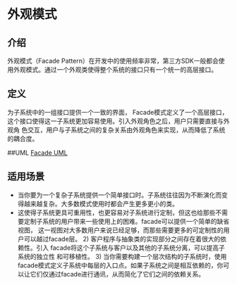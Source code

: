 # 外观模式

## 介绍
外观模式（Facade Pattern）在开发中的使用频率非常，第三方SDK一般都会使用外观模式。通过一个外观类使得整个系统的接口只有一个统一的高层接口。

## 定义
为子系统中的一组接口提供一个一致的界面， Facade模式定义了一个高层接口，这个接口使得这一子系统更加容易使用。引入外观角色之后，用户只需要直接与外观角
色交互，用户与子系统之间的复杂关系由外观角色来实现，从而降低了系统的耦合度。


##UML
[Facade UML]()

## 适用场景
* 当你要为一个复杂子系统提供一个简单接口时。子系统往往因为不断演化而变得越来越复杂。大多数模式使用时都会产生更多更小的类。
* 这使得子系统更具可重用性，也更容易对子系统进行定制，但这也给那些不需要定制子系统的用户带来一些使用上的困难。facade可以提供一个简单的缺省视图，
    这一视图对大多数用户来说已经足够，而那些需要更多的可定制性的用户可以越过facade层。
    2) 客户程序与抽象类的实现部分之间存在着很大的依赖性。引入 facade将这个子系统与客户以及其他的子系统分离，可以提高子系统的独立性 和可移植性。
    3) 当你需要构建一个层次结构的子系统时，使用 facade模式定义子系统中每层的入口点。如果子系统之间是相互依赖的，你可以让它们仅通过facade进行通讯，从而简化了它们之间的依赖关系。

